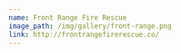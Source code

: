 ```yaml
---
name: Front Range Fire Rescue
image_path: /img/gallery/front-range.png
link: http://frontrangefirerescue.co/
---
```


